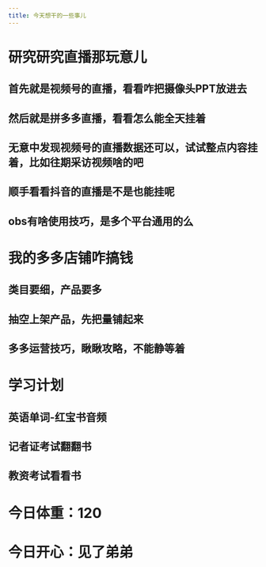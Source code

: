 ```yaml
---
title: 今天想干的一些事儿
---
```


# 研究研究直播那玩意儿

## 首先就是视频号的直播，看看咋把摄像头PPT放进去

## 然后就是拼多多直播，看看怎么能全天挂着

## 无意中发现视频号的直播数据还可以，试试整点内容挂着，比如往期采访视频啥的吧

## 顺手看看抖音的直播是不是也能挂呢

## obs有啥使用技巧，是多个平台通用的么

# 我的多多店铺咋搞钱

## 类目要细，产品要多

## 抽空上架产品，先把量铺起来

## 多多运营技巧，瞅瞅攻略，不能静等着

# 学习计划

## 英语单词-红宝书音频

## 记者证考试翻翻书

## 教资考试看看书

# 今日体重：120

# 今日开心：见了弟弟